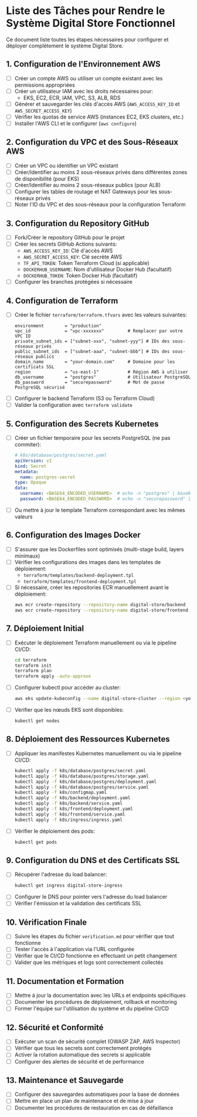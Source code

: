 # Liste des Tâches pour Rendre le Système Digital Store Fonctionnel

Ce document liste toutes les étapes nécessaires pour configurer et déployer complètement le système Digital Store.

## 1. Configuration de l'Environnement AWS

- [ ] Créer un compte AWS ou utiliser un compte existant avec les permissions appropriées
- [ ] Créer un utilisateur IAM avec les droits nécessaires pour:
  - EKS, EC2, ECR, IAM, VPC, S3, ALB, RDS
- [ ] Générer et sauvegarder les clés d'accès AWS (`AWS_ACCESS_KEY_ID` et `AWS_SECRET_ACCESS_KEY`)
- [ ] Vérifier les quotas de service AWS (instances EC2, EKS clusters, etc.)
- [ ] Installer l'AWS CLI et le configurer (`aws configure`)

## 2. Configuration du VPC et des Sous-Réseaux AWS

- [ ] Créer un VPC ou identifier un VPC existant
- [ ] Créer/Identifier au moins 2 sous-réseaux privés dans différentes zones de disponibilité (pour EKS)
- [ ] Créer/Identifier au moins 2 sous-réseaux publics (pour ALB)
- [ ] Configurer les tables de routage et NAT Gateways pour les sous-réseaux privés
- [ ] Noter l'ID du VPC et des sous-réseaux pour la configuration Terraform

## 3. Configuration du Repository GitHub

- [ ] Fork/Créer le repository GitHub pour le projet
- [ ] Créer les secrets GitHub Actions suivants:
  - `AWS_ACCESS_KEY_ID`: Clé d'accès AWS
  - `AWS_SECRET_ACCESS_KEY`: Clé secrète AWS
  - `TF_API_TOKEN`: Token Terraform Cloud (si applicable)
  - `DOCKERHUB_USERNAME`: Nom d'utilisateur Docker Hub (facultatif)
  - `DOCKERHUB_TOKEN`: Token Docker Hub (facultatif)
- [ ] Configurer les branches protégées si nécessaire

## 4. Configuration de Terraform

- [ ] Créer le fichier `terraform/terraform.tfvars` avec les valeurs suivantes:
  ```hcl
  environment        = "production"
  vpc_id             = "vpc-xxxxxxx"         # Remplacer par votre VPC ID
  private_subnet_ids = ["subnet-xxx", "subnet-yyy"] # IDs des sous-réseaux privés
  public_subnet_ids  = ["subnet-aaa", "subnet-bbb"] # IDs des sous-réseaux publics
  domain_name        = "your-domain.com"     # Domaine pour les certificats SSL
  region             = "us-east-1"           # Région AWS à utiliser
  db_username        = "postgres"            # Utilisateur PostgreSQL
  db_password        = "securepassword"      # Mot de passe PostgreSQL sécurisé
  ```
- [ ] Configurer le backend Terraform (S3 ou Terraform Cloud)
- [ ] Valider la configuration avec `terraform validate`

## 5. Configuration des Secrets Kubernetes

- [ ] Créer un fichier temporaire pour les secrets PostgreSQL (ne pas commiter):
  ```yaml
  # k8s/database/postgres/secret.yaml
  apiVersion: v1
  kind: Secret
  metadata:
    name: postgres-secret
  type: Opaque
  data:
    username: <BASE64_ENCODED_USERNAME>  # echo -n "postgres" | base64
    password: <BASE64_ENCODED_PASSWORD>  # echo -n "securepassword" | base64
  ```
- [ ] Ou mettre à jour le template Terraform correspondant avec les mêmes valeurs

## 6. Configuration des Images Docker

- [ ] S'assurer que les Dockerfiles sont optimisés (multi-stage build, layers minimaux)
- [ ] Vérifier les configurations des images dans les templates de déploiement:
  - `terraform/templates/backend-deployment.tpl`
  - `terraform/templates/frontend-deployment.tpl`
- [ ] Si nécessaire, créer les repositories ECR manuellement avant le déploiement:
  ```bash
  aws ecr create-repository --repository-name digital-store/backend
  aws ecr create-repository --repository-name digital-store/frontend
  ```

## 7. Déploiement Initial

- [ ] Exécuter le déploiement Terraform manuellement ou via le pipeline CI/CD:
  ```bash
  cd terraform
  terraform init
  terraform plan
  terraform apply -auto-approve
  ```
- [ ] Configurer kubectl pour accéder au cluster:
  ```bash
  aws eks update-kubeconfig --name digital-store-cluster --region <your-region>
  ```
- [ ] Vérifier que les nœuds EKS sont disponibles:
  ```bash
  kubectl get nodes
  ```

## 8. Déploiement des Ressources Kubernetes

- [ ] Appliquer les manifestes Kubernetes manuellement ou via le pipeline CI/CD:
  ```bash
  kubectl apply -f k8s/database/postgres/secret.yaml
  kubectl apply -f k8s/database/postgres/storage.yaml
  kubectl apply -f k8s/database/postgres/deployment.yaml
  kubectl apply -f k8s/database/postgres/service.yaml
  kubectl apply -f k8s/configmap.yaml
  kubectl apply -f k8s/backend/deployment.yaml
  kubectl apply -f k8s/backend/service.yaml
  kubectl apply -f k8s/frontend/deployment.yaml
  kubectl apply -f k8s/frontend/service.yaml
  kubectl apply -f k8s/ingress/ingress.yaml
  ```
- [ ] Vérifier le déploiement des pods:
  ```bash
  kubectl get pods
  ```

## 9. Configuration du DNS et des Certificats SSL

- [ ] Récupérer l'adresse du load balancer:
  ```bash
  kubectl get ingress digital-store-ingress
  ```
- [ ] Configurer le DNS pour pointer vers l'adresse du load balancer
- [ ] Vérifier l'émission et la validation des certificats SSL

## 10. Vérification Finale

- [ ] Suivre les étapes du fichier `verification.md` pour vérifier que tout fonctionne
- [ ] Tester l'accès à l'application via l'URL configurée
- [ ] Vérifier que le CI/CD fonctionne en effectuant un petit changement
- [ ] Valider que les métriques et logs sont correctement collectés

## 11. Documentation et Formation

- [ ] Mettre à jour la documentation avec les URLs et endpoints spécifiques
- [ ] Documenter les procédures de déploiement, rollback et monitoring
- [ ] Former l'équipe sur l'utilisation du système et du pipeline CI/CD

## 12. Sécurité et Conformité

- [ ] Exécuter un scan de sécurité complet (OWASP ZAP, AWS Inspector)
- [ ] Vérifier que tous les secrets sont correctement protégés
- [ ] Activer la rotation automatique des secrets si applicable
- [ ] Configurer des alertes de sécurité et de performance

## 13. Maintenance et Sauvegarde

- [ ] Configurer des sauvegardes automatiques pour la base de données
- [ ] Mettre en place un plan de maintenance et de mise à jour
- [ ] Documenter les procédures de restauration en cas de défaillance 